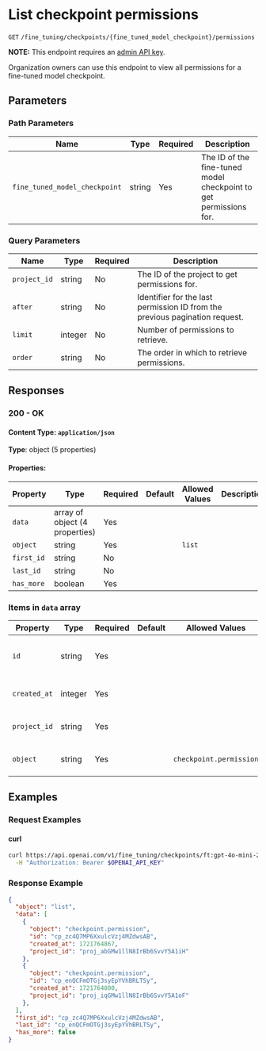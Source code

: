 # List checkpoint permissions

`GET` `/fine_tuning/checkpoints/{fine_tuned_model_checkpoint}/permissions`

**NOTE:** This endpoint requires an [admin API key](../admin-api-keys).

Organization owners can use this endpoint to view all permissions for a fine-tuned model checkpoint.


## Parameters

### Path Parameters

| Name | Type | Required | Description |
| ---- | ---- | -------- | ----------- |
| `fine_tuned_model_checkpoint` | string | Yes | The ID of the fine-tuned model checkpoint to get permissions for. <br>  |

### Query Parameters

| Name | Type | Required | Description |
| ---- | ---- | -------- | ----------- |
| `project_id` | string | No | The ID of the project to get permissions for. |
| `after` | string | No | Identifier for the last permission ID from the previous pagination request. |
| `limit` | integer | No | Number of permissions to retrieve. |
| `order` | string | No | The order in which to retrieve permissions. |

## Responses

### 200 - OK

#### Content Type: `application/json`

**Type**: object (5 properties)

#### Properties:

| Property | Type | Required | Default | Allowed Values | Description |
| -------- | ---- | -------- | ------- | -------------- | ----------- |
| `data` | array of object (4 properties) | Yes |  |  |  |
| `object` | string | Yes |  | `list` |  |
| `first_id` | string | No |  |  |  |
| `last_id` | string | No |  |  |  |
| `has_more` | boolean | Yes |  |  |  |


### Items in `data` array

| Property | Type | Required | Default | Allowed Values | Description |
| -------- | ---- | -------- | ------- | -------------- | ----------- |
| `id` | string | Yes |  |  | The permission identifier, which can be referenced in the API endpoints. |
| `created_at` | integer | Yes |  |  | The Unix timestamp (in seconds) for when the permission was created. |
| `project_id` | string | Yes |  |  | The project identifier that the permission is for. |
| `object` | string | Yes |  | `checkpoint.permission` | The object type, which is always "checkpoint.permission". |
## Examples

### Request Examples

#### curl
```bash
curl https://api.openai.com/v1/fine_tuning/checkpoints/ft:gpt-4o-mini-2024-07-18:org:weather:B7R9VjQd/permissions \
  -H "Authorization: Bearer $OPENAI_API_KEY"

```

### Response Example

```json
{
  "object": "list",
  "data": [
    {
      "object": "checkpoint.permission",
      "id": "cp_zc4Q7MP6XxulcVzj4MZdwsAB",
      "created_at": 1721764867,
      "project_id": "proj_abGMw1llN8IrBb6SvvY5A1iH"
    },
    {
      "object": "checkpoint.permission",
      "id": "cp_enQCFmOTGj3syEpYVhBRLTSy",
      "created_at": 1721764800,
      "project_id": "proj_iqGMw1llN8IrBb6SvvY5A1oF"
    },
  ],
  "first_id": "cp_zc4Q7MP6XxulcVzj4MZdwsAB",
  "last_id": "cp_enQCFmOTGj3syEpYVhBRLTSy",
  "has_more": false
}

```

